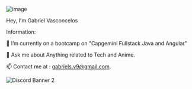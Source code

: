 ![image](https://user-images.githubusercontent.com/40930513/131690174-d9e70a35-9794-42b2-8a87-812f4af1545b.png)

Hey, I'm Gabriel Vasconcelos

Information:

🌱 I’m currently on a bootcamp on "Capgemini Fullstack Java and Angular"

💬 Ask me about Anything related to Tech and Anime.

📫 Contact me at : gabriels.v9@gmail.com.

![Discord Banner 2](https://discordapp.com/api/guilds/706916588250726400/widget.png?style=banner2)
